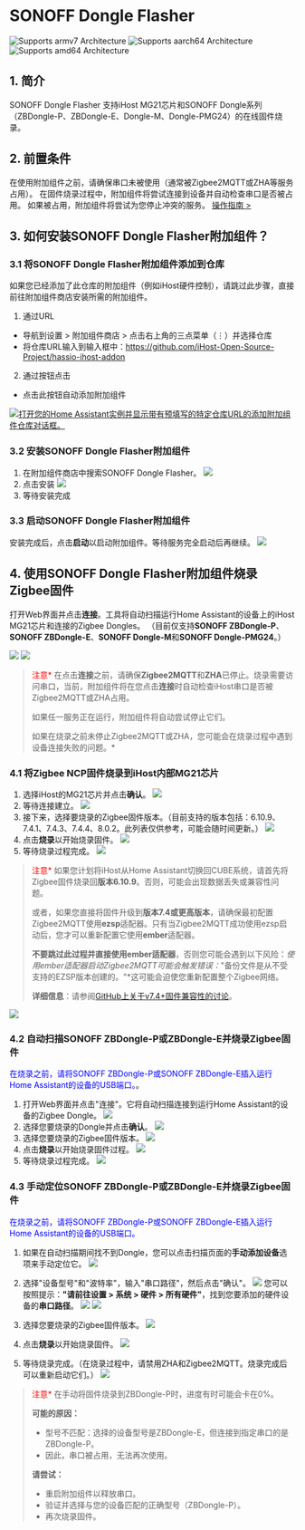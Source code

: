 # SONOFF Dongle Flasher

![Supports armv7 Architecture](https://img.shields.io/badge/armv7-yes-green.svg) ![Supports aarch64 Architecture](https://img.shields.io/badge/aarch64-yes-green.svg) ![Supports amd64 Architecture](https://img.shields.io/badge/amd64-yes-green.svg)

## 1. 简介
SONOFF Dongle Flasher 支持iHost MG21芯片和SONOFF Dongle系列（ZBDongle-P、ZBDongle-E、Dongle-M、Dongle-PMG24）的在线固件烧录。

## 2. 前置条件
在使用附加组件之前，请确保串口未被使用（通常被Zigbee2MQTT或ZHA等服务占用）。
在固件烧录过程中，附加组件将尝试连接到设备并自动检查串口是否被占用。
如果被占用，附加组件将尝试为您停止冲突的服务。
[操作指南 >](https://github.com/iHost-Open-Source-Project/ha-operating-system?tab=readme-ov-file#readme)

## 3. 如何安装SONOFF Dongle Flasher附加组件？
### 3.1 将SONOFF Dongle Flasher附加组件添加到仓库
如果您已经添加了此仓库的附加组件（例如iHost硬件控制），请跳过此步骤，直接前往附加组件商店安装所需的附加组件。
1. 通过URL
- 导航到设置 > 附加组件商店 > 点击右上角的三点菜单（⋮）并选择仓库
- 将仓库URL输入到输入框中：https://github.com/iHost-Open-Source-Project/hassio-ihost-addon
2. 通过按钮点击
- 点击此按钮自动添加附加组件 

[![打开您的Home Assistant实例并显示带有预填写的特定仓库URL的添加附加组件仓库对话框。](https://my.home-assistant.io/badges/supervisor_add_addon_repository.svg)](https://my.home-assistant.io/redirect/supervisor_add_addon_repository/?repository_url=https%3A%2F%2Fgithub.com%2FiHost-Open-Source-Project%2Fhassio-ihost-addon)
### 3.2 安装SONOFF Dongle Flasher附加组件
1. 在附加组件商店中搜索SONOFF Dongle Flasher。
![](https://raw.githubusercontent.com/iHost-Open-Source-Project/hassio-ihost-addon/master/hassio-ihost-sonoff-dongle-flasher/images/find.png)
2. 点击安装
![](https://raw.githubusercontent.com/iHost-Open-Source-Project/hassio-ihost-addon/master/hassio-ihost-sonoff-dongle-flasher/images/install_button.png)
3. 等待安装完成
### 3.3 启动SONOFF Dongle Flasher附加组件
安装完成后，点击**启动**以启动附加组件。等待服务完全启动后再继续。
![](https://raw.githubusercontent.com/iHost-Open-Source-Project/hassio-ihost-addon/master/hassio-ihost-sonoff-dongle-flasher/images/start_button.png)
## 4. 使用**SONOFF Dongle Flasher附加组件**烧录Zigbee固件

打开Web界面并点击**连接**。工具将自动扫描运行Home Assistant的设备上的iHost MG21芯片和连接的Zigbee Dongles。
（目前仅支持**SONOFF ZBDongle-P**、**SONOFF ZBDongle-E**、**SONOFF Dongle-M**和**SONOFF Dongle-PMG24**。）

![](https://raw.githubusercontent.com/iHost-Open-Source-Project/hassio-ihost-addon/master/hassio-ihost-sonoff-dongle-flasher/images/MG21_connect_button.png)
![](https://raw.githubusercontent.com/iHost-Open-Source-Project/hassio-ihost-addon/master/hassio-ihost-sonoff-dongle-flasher/images/MG21_connect_scan.png) 

> </font><font color="red">注意*</font> 在点击**连接**之前，请确保**Zigbee2MQTT**和**ZHA**已停止。烧录需要访问串口，当前，附加组件将在您点击**连接**时自动检查iHost串口是否被Zigbee2MQTT或ZHA占用。
> 
> 如果任一服务正在运行，附加组件将自动尝试停止它们。
> 
> 如果在烧录之前未停止Zigbee2MQTT或ZHA，您可能会在烧录过程中遇到设备连接失败的问题。*

### 4.1 将Zigbee NCP固件烧录到iHost内部MG21芯片
1. 选择iHost的MG21芯片并点击**确认**。
![](https://raw.githubusercontent.com/iHost-Open-Source-Project/hassio-ihost-addon/master/hassio-ihost-sonoff-dongle-flasher/images/MG21_connect_scan_confirm_button.png)
2. 等待连接建立。
![](https://raw.githubusercontent.com/iHost-Open-Source-Project/hassio-ihost-addon/master/hassio-ihost-sonoff-dongle-flasher/images/MG21_connect_scan_Waiting%20for%20success.png)
3. 接下来，选择要烧录的Zigbee固件版本。（目前支持的版本包括：6.10.9、7.4.1、7.4.3、7.4.4、8.0.2。此列表仅供参考，可能会随时间更新。）
![](https://raw.githubusercontent.com/iHost-Open-Source-Project/hassio-ihost-addon/master/hassio-ihost-sonoff-dongle-flasher/images/MG21_Select%20Firmware.png)
4. 点击**烧录**以开始烧录固件。
![](https://raw.githubusercontent.com/iHost-Open-Source-Project/hassio-ihost-addon/master/hassio-ihost-sonoff-dongle-flasher/images/MG21_Flash.png)
5. 等待烧录过程完成。
![](https://raw.githubusercontent.com/iHost-Open-Source-Project/hassio-ihost-addon/master/hassio-ihost-sonoff-dongle-flasher/images/MG21_Flash_success.png)
></font><font color="red">注意*</font> 如果您计划将iHost从Home Assistant切换回CUBE系统，请首先将Zigbee固件烧录回**版本6.10.9**。否则，可能会出现数据丢失或兼容性问题。
>
> 或者，如果您直接将固件升级到**版本7.4或更高版本**，请确保最初配置Zigbee2MQTT使用**ezsp**适配器。只有当Zigbee2MQTT成功使用ezsp启动后，您才可以重新配置它使用**ember**适配器。
>
> **不要跳过此过程并直接使用ember适配器**，否则您可能会遇到以下风险：*使用ember适配器启动Zigbee2MQTT可能会触发错误：*"备份文件是从不受支持的EZSP版本创建的。"*这可能会迫使您重新配置整个Zigbee网络。
> 
> **详细信息**：请参阅[GitHub上关于v7.4+固件兼容性的讨论](https://github.com/Koenkk/zigbee2mqtt/discussions/22919)。


![](https://raw.githubusercontent.com/iHost-Open-Source-Project/hassio-ihost-addon/master/hassio-ihost-sonoff-dongle-flasher/images/MG21_ewelink_cube.png)
### 4.2 自动扫描SONOFF ZBDongle-P或ZBDongle-E并烧录Zigbee固件

<font color="blue">在烧录之前，请将SONOFF ZBDongle-P或SONOFF ZBDongle-E插入运行Home Assistant的设备的USB端口。</font>。
1. 打开Web界面并点击"连接"。它将自动扫描连接到运行Home Assistant的设备的Zigbee Dongle。
![](https://raw.githubusercontent.com/iHost-Open-Source-Project/hassio-ihost-addon/master/hassio-ihost-sonoff-dongle-flasher/images/Dongle_Auto_scan.png)
2. 选择您要烧录的Dongle并点击**确认**。
![](https://raw.githubusercontent.com/iHost-Open-Source-Project/hassio-ihost-addon/master/hassio-ihost-sonoff-dongle-flasher/images/Dongle_Auto_confirm.png)
3. 选择您要烧录的Zigbee固件版本。
![](https://raw.githubusercontent.com/iHost-Open-Source-Project/hassio-ihost-addon/master/hassio-ihost-sonoff-dongle-flasher/images/Dongle_Auto_Select%20Firmware.png)
4. 点击**烧录**以开始烧录固件过程。
![](https://raw.githubusercontent.com/iHost-Open-Source-Project/hassio-ihost-addon/master/hassio-ihost-sonoff-dongle-flasher/images/Dongle_Auto_flash.png)
5. 等待烧录过程完成。
![](https://raw.githubusercontent.com/iHost-Open-Source-Project/hassio-ihost-addon/master/hassio-ihost-sonoff-dongle-flasher/images/Dongle_Auto_Flash%20complet.png)
### 4.3 手动定位SONOFF ZBDongle-P或ZBDongle-E并烧录Zigbee固件
<font color="blue">在烧录之前，请将SONOFF ZBDongle-P或SONOFF ZBDongle-E插入运行Home Assistant的设备的USB端口。</font>

1. 如果在自动扫描期间找不到Dongle，您可以点击扫描页面的**手动添加设备**选项来手动定位它。
![](https://raw.githubusercontent.com/iHost-Open-Source-Project/hassio-ihost-addon/master/hassio-ihost-sonoff-dongle-flasher/images/Dongle_Manually.png)

2. 选择"设备型号"和"波特率"，输入"串口路径"，然后点击"确认"。
![](https://raw.githubusercontent.com/iHost-Open-Source-Project/hassio-ihost-addon/master/hassio-ihost-sonoff-dongle-flasher/images/Dongle_Manually_Information.png)
您可以按照提示：**"请前往设置 > 系统 > 硬件 > 所有硬件"**，找到您要添加的硬件设备的**串口路径**。
![](https://raw.githubusercontent.com/iHost-Open-Source-Project/hassio-ihost-addon/master/hassio-ihost-sonoff-dongle-flasher/images/Dongle_Manually_hint1.png)
![](https://raw.githubusercontent.com/iHost-Open-Source-Project/hassio-ihost-addon/master/hassio-ihost-sonoff-dongle-flasher/images/Dongle_Manually_hint2.png)
3. 选择您要烧录的Zigbee固件版本。
![](https://raw.githubusercontent.com/iHost-Open-Source-Project/hassio-ihost-addon/master/hassio-ihost-sonoff-dongle-flasher/images/Dongle_Manual_Select%20Firmware.png)

4. 点击**烧录**以开始烧录固件。
![](https://raw.githubusercontent.com/iHost-Open-Source-Project/hassio-ihost-addon/master/hassio-ihost-sonoff-dongle-flasher/images/Dongle_Manual_flash.png)

5. 等待烧录完成。（在烧录过程中，请禁用ZHA和Zigbee2MQTT。烧录完成后可以重新启动它们。）
![](https://raw.githubusercontent.com/iHost-Open-Source-Project/hassio-ihost-addon/master/hassio-ihost-sonoff-dongle-flasher/images/Dongle_Manual_Flash%20complet.png)

> </font><font color="red">注意*</font> 在手动将固件烧录到ZBDongle-P时，进度有时可能会卡在0%。
> 
> **可能的原因：**
> - 型号不匹配：选择的设备型号是ZBDongle-E，但连接到指定串口的是ZBDongle-P。
> - 因此，串口被占用，无法再次使用。
> 
> **请尝试：**
> - 重启附加组件以释放串口。
> - 验证并选择与您的设备匹配的正确型号（ZBDongle-P）。
> - 再次烧录固件。
